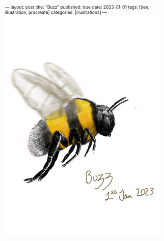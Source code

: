—
layout: post
title: “Buzz”
published: true
date: 2023-01-01
tags: [bee, illustration, procreate]
categories: [illustrations]
—
![Bee Illustration](/_images/2023-01-01-buzz.jpeg)